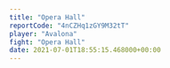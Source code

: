 ```yaml
---
title: "Opera Hall"
reportCode: "4nCZHq1zGY9M32tT"
player: "Avalona"
fight: "Opera Hall"
date: 2021-07-01T18:55:15.468000+00:00
---
```

